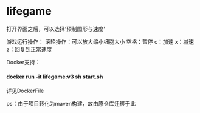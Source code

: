 # lifegame
打开界面之后，可以选择‘预制图形与速度’

游戏运行操作：
  滚轮操作：可以放大缩小细胞大小
  空格：暂停
  c：加速
  x：减速
  z：回复到正常速度
  
Docker支持：
  #### docker run -it lifegame:v3 sh start.sh 
  详见DockerFile
  
ps：由于项目转化为maven构建，故由原仓库迁移于此
